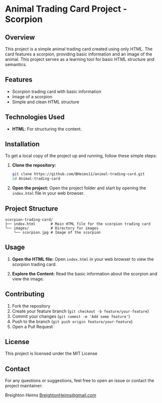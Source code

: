 # Animal Trading Card Project - Scorpion

## Overview

This project is a simple animal trading card created using only HTML. The card features a scorpion, providing basic information and an image of the animal. This project serves as a learning tool for basic HTML structure and semantics.

## Features

- Scorpion trading card with basic information
- Image of a scorpion
- Simple and clean HTML structure

## Technologies Used

- **HTML**: For structuring the content.

## Installation

To get a local copy of the project up and running, follow these simple steps:

1. **Clone the repository:**
   ```bash
   git clone https://github.com/BHeims11/animal-trading-card.git
   cd Animal-trading-card
   ```

2. **Open the project:**
   Open the project folder and start by opening the `index.html` file in your web browser.

## Project Structure

```
scorpion-trading-card/
├── index.html       # Main HTML file for the scorpion trading card
└── images/          # Directory for images
    └── scorpion.jpg # Image of the scorpion
```

## Usage

1. **Open the HTML file:**
   Open `index.html` in your web browser to view the scorpion trading card.

2. **Explore the Content:**
   Read the basic information about the scorpion and view the image.

## Contributing

1. Fork the repository
2. Create your feature branch (`git checkout -b feature/your-feature`)
3. Commit your changes (`git commit -m 'Add some feature'`)
4. Push to the branch (`git push origin feature/your-feature`)
5. Open a Pull Request

## License

This project is licensed under the MIT License 

## Contact

For any questions or suggestions, feel free to open an issue or contact the project maintainer:

Breighton Heims [BreightonHeims@gmail.com](mailto:BreightonHeims@gmail.com)
